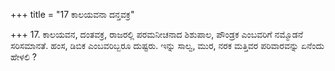 +++
title = "17 ಕಾಲಯವನಾ ದನ್ತವಕ್ರ"

+++
17. ಕಾಲಯವನ, ದಂತವಕ್ರ, ರಾಜರಲ್ಲಿ ಪರಮನೀಚನಾದ ಶಿಶುಪಾಲ, ಪೌಂಡ್ರಕ ಎಂಬವರಿಗೆ ನಮ್ಮೊಡನೆ ಸರಿಸಮಾನತೆ. ಹಂಸ, ಡಿಬಿಕ ಎಂಬವರಿಬ್ಬರೂ ದುಷ್ಟರು. ಇನ್ನು ಸಾಲ್ವ, ಮುರ, ನರಕ ಮತ್ತಿವರ ಪರಿವಾರವನ್ನು ಏನೆಂದು ಹೇಳಲಿ ?